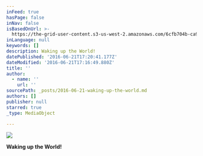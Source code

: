 ```yaml
---
inFeed: true
hasPage: false
inNav: false
isBasedOnUrl: >-
  https://the-grid-user-content.s3-us-west-2.amazonaws.com/6cfb704b-ca9c-4a00-a39b-95aeefbc3175.jpg
inLanguage: null
keywords: []
description: Waking up the World!
datePublished: '2016-06-21T17:20:41.177Z'
dateModified: '2016-06-21T17:16:49.880Z'
title: ''
author:
  - name: ''
    url: ''
sourcePath: _posts/2016-06-21-waking-up-the-world.md
authors: []
publisher: null
starred: true
_type: MediaObject

---
```

![](https://imgflo.herokuapp.com/graph/vahj1ThiexotieMo/65dcd6928826dfd32527f62262f42e0b/croprotate.jpg?cropheight=3420&cropwidth=5003&degrees=0&input=https%3A%2F%2Fthe-grid-user-content.s3-us-west-2.amazonaws.com%2F6cfb704b-ca9c-4a00-a39b-95aeefbc3175.jpg&x=39&y=0)

**Waking up the World!**